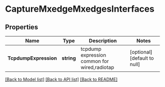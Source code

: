 # CaptureMxedgeMxedgesInterfaces

## Properties
Name | Type | Description | Notes
------------ | ------------- | ------------- | -------------
**TcpdumpExpression** | **string** | tcpdump expression common for wired,radiotap | [optional] [default to null]

[[Back to Model list]](../README.md#documentation-for-models) [[Back to API list]](../README.md#documentation-for-api-endpoints) [[Back to README]](../README.md)

